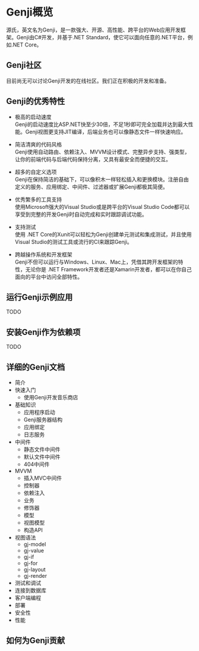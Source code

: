 # Genji概览

源氏，英文名为Genji，是一款强大、开源、高性能、跨平台的Web应用开发框架。Genji由C#开发，并基于.NET Standard，使它可以面向任意的.NET平台，例如.NET Core。

## Genji社区

目前尚无可以讨论Genji开发的在线社区。我们正在积极的开发和准备。

## Genji的优秀特性

* 极高的启动速度  
Genji的启动速度比ASP.NET快至少30倍，不足1秒即可完全加载并达到最大性能。Genji视图更支持JIT编译，后端业务也可以像静态文件一样快速响应。

* 简洁清爽的代码风格  
Genji使用自动路由、依赖注入、MVVM设计模式、完整异步支持、强类型，让你的前端代码与后端代码保持分离，又具有最安全而便捷的交互。

* 超多的自定义选项  
Genji在保持简洁的基础下，可以像积木一样轻松插入和更换模块。注册自由定义的服务、应用绑定、中间件、过滤器或扩展Genji都极其简便。

* 优秀繁多的工具支持  
使用Microsoft强大的Visual Studio或是跨平台的Visual Studio Code都可以享受到完整的开发Genji时自动完成和实时跟踪调试功能。

* 支持测试  
使用 .NET Core的Xunit可以轻松为Genji创建单元测试和集成测试，并且使用Visual Studio的测试工具或流行的CI来跟踪Genji。

* 跨越操作系统和开发框架  
Genji不但可以运行与Windows、Linux、Mac上，凭借其跨开发框架的特性，无论你是 .NET Framework开发者还是Xamarin开发者，都可以在你自己面向的平台中访问全部特性。

## 运行Genji示例应用

TODO

## 安装Genji作为依赖项

TODO

## 详细的Genji文档

* 简介
* 快速入门
    * 使用Genji开发音乐商店
* 基础知识
    * 应用程序启动
    * Genji服务器结构
    * 应用绑定
    * 日志服务
* 中间件
    * 静态文件中间件
    * 默认文件中间件
    * 404中间件
* MVVM
    * 插入MVC中间件
    * 控制器
    * 依赖注入
    * 业务
    * 修饰器
    * 模型
    * 视图模型
    * 构造API
* 视图语法
    * gj-model
    * gj-value
    * gj-if
    * gj-for
    * gj-layout
    * gj-render
* 测试和调试
* 连接到数据库
* 客户端编程
* 部署
* 安全性
* 性能


## 如何为Genji贡献